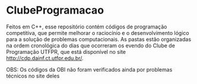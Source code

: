 # ClubeProgramacao

Feitos em C++, esse repositório contém códigos de programação competitiva, que permite melhorar o raciocínio e o desenvolvimento lógico para a solução de problemas computacionais. As pastas estão organizadas na ordem cronológica do dias que ocorreram os evendo do Clube de Programação UTFPR, que está disponível no site http://cdp.dainf.ct.utfpr.edu.br/.

OBS: Os códigos da OBI não foram verificados ainda por problemas técnicos no site deles
